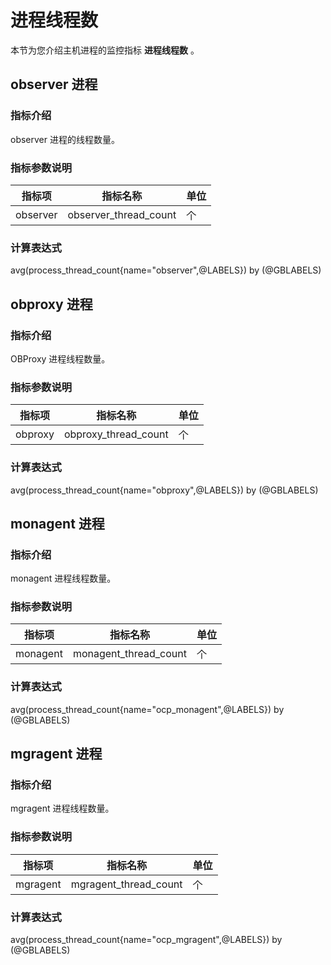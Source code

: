 # 进程线程数

本节为您介绍主机进程的监控指标 **进程线程数** 。

## observer 进程

### 指标介绍

observer 进程的线程数量。

### 指标参数说明

| **指标项** | **指标名称** | **单位** |
|---------|----------|--------|
| observer | observer_thread_count | 个     |

### 计算表达式

avg(process_thread_count{name="observer",@LABELS}) by (@GBLABELS)

## obproxy 进程

### 指标介绍

OBProxy 进程线程数量。

### 指标参数说明

| **指标项** | **指标名称** | **单位** |
|---------|----------|--------|
| obproxy | obproxy_thread_count | 个    |

### 计算表达式

avg(process_thread_count{name="obproxy",@LABELS}) by (@GBLABELS)

## monagent 进程

### 指标介绍

monagent 进程线程数量。

### 指标参数说明

| **指标项** | **指标名称** | **单位** |
|---------|----------|--------|
| monagent | monagent_thread_count | 个    |

### 计算表达式

avg(process_thread_count{name="ocp_monagent",@LABELS}) by (@GBLABELS)

## mgragent 进程

### 指标介绍

mgragent 进程线程数量。

### 指标参数说明

| **指标项** | **指标名称** | **单位** |
|---------|----------|--------|
| mgragent | mgragent_thread_count | 个   |

### 计算表达式

avg(process_thread_count{name="ocp_mgragent",@LABELS}) by (@GBLABELS)
